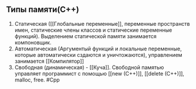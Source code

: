 ## Типы памяти(C++)
1. Статическая ([[Глобальные переменные]], переменные пространств имен, статические члены классов и статические переменные функций). Выделением статической памяти занимается компоновщик.
2. Автоматическая (Аргументый функций и локальные переменные, которые автоматически сздаются и уничтожаются), управлением занимается [[Компилятор]]
3. Свободная (динамическая) - [[Куча]]. Свободной памятью управляет программист с помощью [[new (C++)]], [[delete (C++)]], malloc, free.
#Cpp 